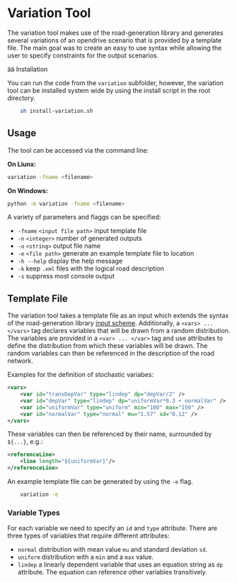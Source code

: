 # Variation Tool

The variation tool makes use of the road-generation library and generates several variations of an opendrive scenario that is provided by a template file. The main goal was to create an easy to use syntax while allowing the user to specify constraints for the output scenarios.

ää Installation

You can run the code from the `variation` subfolder, however, the variation tool can be installed system wide by using the install script in the root directory.

```bash
    sh install-variation.sh
```

## Usage

The tool can be accessed via the command line:

__On Liunx:__

```bash
variation -fname <filename> 
```

__On Windows:__

```bash
python -m variation -fname <filename> 
```

A variety of parameters and flaggs can be specified:

- `-fname` `<input file path>` input template file
- `-n` `<integer>` number of generated outputs
- `-o` `<string>` output file name
- `-e` `<file path>` generate an example template file to location 
- `-h --help` display the help message
- `-k` keep `.xml` files with the logical road description
- `-s` suppress most console output

## Template File

The variation tool takes a template file as an input which extends the syntax of the road-generation library [input scheme](../xml/input.xsd). Additionally, a `<vars> ... </vars>` tag declares variables that will be drawn from a random distribution. The variables are provided in a `<var> ... </var>` tag and use attributes to define the distribution from which these variables will be drawn. The random variables can then be referenced in the description of the road network.

Examples for the definition of stochastic variabes:

```xml
<vars>
    <var id="transDepVar" type="lindep" dp="depVar/2" /> 
    <var id="depVar" type="lindep" dp="uniformVar*0.3 + normalVar" />        
    <var id="uniformVar" type="uniform" min="100" max="150" />        
    <var id="normalVar" type="normal" mu="1.57" sd="0.12" />     
</vars>
```

These variables can then be referenced by their name, surrounded by `${...}`, e.g.:

```xml
<referenceLine>
    <line length="${uniformVar}"/>
</referenceLine>
```

An example template file can be generated by using the `-e` flag.

```bash
    variation -e
```

### Variable Types

For each variable we need to specify an `id` and `type` attribute. There are three types of variables that require different attributes:

- `normal` distribution with mean value `mu` and standard deviation `sd`.
- `uniform` distribution with a `min` and a `max` value.
- `lindep` a linearly dependent variable that uses an equation string as `dp` attribute. The equation can reference other variables transitively.
